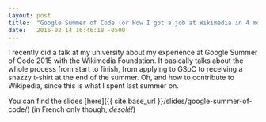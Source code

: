```yaml
---
layout: post
title:  "Google Summer of Code (or How I got a job at Wikimedia in 4 months)"
date:   2016-02-14 16:46:18 -0500
---
```


I recently did a talk at my university about my experience at Google Summer of Code 2015 with the Wikimedia Foundation. It basically talks about 
the whole process from start to finish, from applying to GSoC to receiving a snazzy t-shirt at the end of the summer. Oh, and how to contribute to 
Wikipedia, since this is what I spent last summer on.

You can find the slides [here]({{ site.base_url }}/slides/google-summer-of-code/) (in French only though, *désolé!*)
